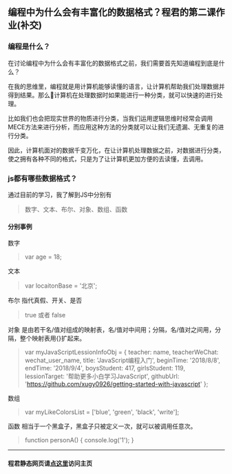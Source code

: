 ## 编程中为什么会有丰富化的数据格式？程君的第二课作业(补交)

### 编程是什么？

在讨论编程中为什么会有丰富化的数据格式之前，我们需要首先知道编程到底是什么？

在我的思维里，编程就是用计算机能够读懂的语言，让计算机帮助我们处理数据并得到结果。那么计算机在处理数据时如果能进行一种分类，就可以快速的进行处理。

比如我们也会把现实世界的物质进行分类，当我们运用逻辑思维时经常会调用MECE方法来进行分析，而应用这种方法的分类就可以让我们无遗漏、无重复的进行分类。

因此，计算机面对的数据千变万化，在让计算机处理数据之前，对数据进行分类，使之拥有各种不同的格式，只是为了让计算机更加方便的去读懂，去调用。

### js都有哪些数据格式？

通过目前的学习，我了解到JS中分别有

> 数字、文本、布尔、对象、数组、函数

#### 分别事例

数字

> var age = 18;

文本

> var locaitonBase = '北京';

布尔
指代真假、开关、是否

> true 或者 false

对象
是由若干名/值对组成的映射表，名/值对中间用；分隔，名/值对之间用，分隔，整个映射表用{}扩起来。

> var myJavaScriptLessionInfoObj = {
  teacher: name,
  teacherWeChat: wechat_user_name,
  title: 'JavaScript编程入门',
  beginTime: '2018/8/8',
  endTime: '2018/9/4',
  boysStudent: 417,
  girlsStudent: 119,
  lessionTarget: '帮助更多小白学习JavaScript',
  githubUrl: 'https://github.com/xugy0926/getting-started-with-javascript'
};

数组

> var myLikeColorsList = ['blue', 'green', 'black', 'write'];

函数
相当于一个黑盒子，黑盒子只被定义一次，就可以被调用任意次。

> function personA() {
    console.log('1');
}

***
#### 程君静态网页请[点这里](https://qiezijun120.github.io/test/)访问主页


